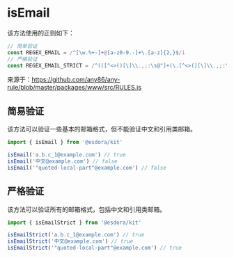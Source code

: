 # isEmail

该方法使用的正则如下：

```ts
// 简单验证
const REGEX_EMAIL = /^[\w.%+-]+@[a-z0-9.-]+\.[a-z]{2,}$/i
// 严格验证
const REGEX_EMAIL_STRICT = /^(([^<>()[\]\\.,;:\s@"]+(\.[^<>()[\]\\.,;:\s@"]+)*)|(".+"))@((\[\d{1,3}\.\d{1,3}\.\d{1,3}\.\d{1,3}\])|(([a-z\-0-9]+\.)+[a-z]{2,}))$/i
```

来源于：https://github.com/any86/any-rule/blob/master/packages/www/src/RULES.js

## 简易验证

该方法可以验证一些基本的邮箱格式，但不能验证中文和引用类邮箱。

```ts
import { isEmail } from '@esdora/kit'

isEmail('a.b.c_1@example.com') // true
isEmail('中文@example.com') // false
isEmail('"quoted-local-part"@example.com') // false
```

## 严格验证

该方法可以验证所有的邮箱格式，包括中文和引用类邮箱。

```ts
import { isEmailStrict } from '@esdora/kit'

isEmailStrict('a.b.c_1@example.com') // true
isEmailStrict('中文@example.com') // true
isEmailStrict('"quoted-local-part"@example.com') // true
```

